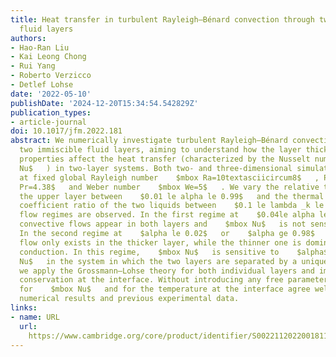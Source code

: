 ```yaml
---
title: Heat transfer in turbulent Rayleigh–Bénard convection through two immiscible
  fluid layers
authors:
- Hao-Ran Liu
- Kai Leong Chong
- Rui Yang
- Roberto Verzicco
- Detlef Lohse
date: '2022-05-10'
publishDate: '2024-12-20T15:34:54.542829Z'
publication_types:
- article-journal
doi: 10.1017/jfm.2022.181
abstract: We numerically investigate turbulent Rayleigh–Bénard convection through
  two immiscible fluid layers, aiming to understand how the layer thickness and fluid
  properties affect the heat transfer (characterized by the Nusselt number    $mbox
  Nu$   ) in two-layer systems. Both two- and three-dimensional simulations are performed
  at fixed global Rayleigh number    $mbox Ra=10textasciicircum8$   , Prandtl number    $mbox
  Pr=4.38$   and Weber number    $mbox We=5$   . We vary the relative thickness of
  the upper layer between    $0.01 le alpha le 0.99$   and the thermal conductivity
  coefficient ratio of the two liquids between    $0.1 le lambda _k le 10$   . Two
  flow regimes are observed. In the first regime at    $0.04le alpha le 0.96$   ,
  convective flows appear in both layers and    $mbox Nu$   is not sensitive to    $alpha$   .
  In the second regime at    $alpha le 0.02$   or    $alpha ge 0.98$   , convective
  flow only exists in the thicker layer, while the thinner one is dominated by pure
  conduction. In this regime,    $mbox Nu$   is sensitive to    $alpha$   . To predict    $mbox
  Nu$   in the system in which the two layers are separated by a unique interface,
  we apply the Grossmann–Lohse theory for both individual layers and impose heat flux
  conservation at the interface. Without introducing any free parameter, the predictions
  for    $mbox Nu$   and for the temperature at the interface agree well with our
  numerical results and previous experimental data.
links:
- name: URL
  url: 
    https://www.cambridge.org/core/product/identifier/S0022112022001811/type/journal_article
---
```

